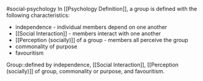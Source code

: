 #social-psychology 
In [[Psychology Definition]], a group is defined with the following characteristics:
* independence - individual members depend on one another
* [[Social Interaction]] - members interact with one another
* [[Perception (socially)]] of a group - members all perceive the group
* commonality of purpose
* favouritism

Group::defined by independence, [[Social Interaction]], [[Perception (socially)]] of group, commonality or purpose, and favouritism.
<!--SR:!2023-11-08,2,210-->

